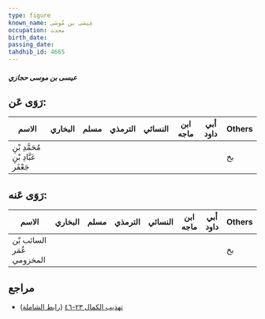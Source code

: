 ```yaml
---
type: figure
known_name: عِيسَى بن مُوسَى
occupation: محدث
birth_date:
passing_date:
tahdhib_id: 4665
---
```

##### عيسى بن موسى حجازي

## رَوَى عَن:
| الاسم                                | البخاري | مسلم | الترمذي | النسائي | ابن ماجه | أبي داود | Others |
| ------------------------------------ | ------- | ---- | ------- | ------- | -------- | -------- | ------ |
| مُحَمَّدِ بْنِ عَبَّادِ بْنِ جَعْفَر |         |      |         |         |          |          | بخ     |
## رَوَى عَنه:
| الاسم                     | البخاري | مسلم | الترمذي | النسائي | ابن ماجه | أبي داود | Others |
| ------------------------- | ------- | ---- | ------- | ------- | -------- | -------- | ------ |
| السائب بْن عُمَر المخزومي |         |      |         |         |          |          | بخ     |
## مراجع
- [تهذيب الكمال ٢٣-٤٦](obsidian://open?vault=Tahdhib-al-Kamal&file=Figures/٤٦٦٥-عيسى%20بن%20موسى%20حجازي) ([رابط الشاملة](https://shamela.ws/book/3722/11933))